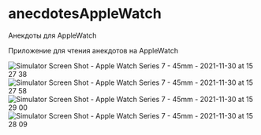 # anecdotesAppleWatch
Анекдоты для AppleWatch

Приложение для чтения анекдотов на AppleWatch

![Simulator Screen Shot - Apple Watch Series 7 - 45mm - 2021-11-30 at 15 27 38](https://user-images.githubusercontent.com/21102640/144049046-9b0602c7-a285-4dc2-bedb-2c32c03f0b6f.png)
![Simulator Screen Shot - Apple Watch Series 7 - 45mm - 2021-11-30 at 15 27 58](https://user-images.githubusercontent.com/21102640/144049052-07834800-4fdb-4d9a-8d80-50e8851e314d.png)
![Simulator Screen Shot - Apple Watch Series 7 - 45mm - 2021-11-30 at 15 29 00](https://user-images.githubusercontent.com/21102640/144049053-caae104a-b98d-45eb-83fb-449696515deb.png)
![Simulator Screen Shot - Apple Watch Series 7 - 45mm - 2021-11-30 at 15 28 09](https://user-images.githubusercontent.com/21102640/144049056-ff6e6141-aefd-4bfc-b1d1-7d8cb8988777.png)
